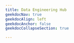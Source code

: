 ```yaml
---
title: Data Engineering Hub
geekdocNav: true
geekdocAlign: left
geekdocAnchor: false
geekdocCollapseSection: true

---
```




